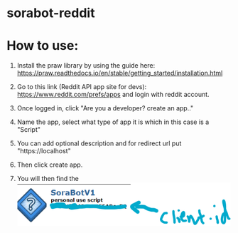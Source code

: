 # sorabot-reddit 

# How to use:

1) Install the praw library by using the guide here: https://praw.readthedocs.io/en/stable/getting_started/installation.html

2) Go to this link (Reddit API app site for devs): https://www.reddit.com/prefs/apps and login with reddit account.
3) Once logged in, click "Are you a developer? create an app.."
4)  Name the app, select what type of app it is which in this case is a "Script"
5)  You can add optional description and for redirect url put "https://localhost"
6)  Then click create app.
7)  You will then find the ![client_id](clientid-redditbot.png)
